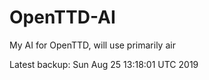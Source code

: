 # OpenTTD-AI
My AI for OpenTTD, will use primarily air

Latest backup: Sun Aug 25 13:18:01 UTC 2019
